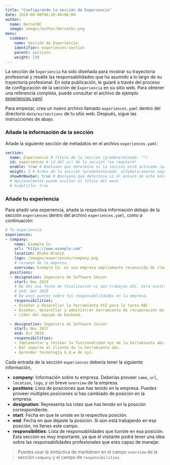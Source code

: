 ```yaml
---
title: "Configurando la sección de Experiencia"
date: 2020-06-08T06:20:40+06:00
author:
  name: BernatBC
  image: images/author/bernatbc.png
menu:
  sidebar:
    name: Sección de Experiencia
    identifier: experiences-section
    parent: sections
    weight: 130
---
```


La sección de `Experiencia` ha sido diseñada para mostrar su trayectoria profesional y resalte las responsabilidades que ha asumido a lo largo de su trayectoria profesional. En esta publicación, le guiaré a través del proceso de configuración de la sección de `Experiencia` en su sitio web. Para obtener una referencia completa, puede consultar el archivo de ejemplo [experiences.yaml](https://github.com/hugo-toha/hugo-toha.github.io/blob/main/data/en/sections/experiences.yaml).

Para empezar, crea un nuevo archivo llamado `experiences.yaml` dentro del directorio `data/es/sections` de tu sitio web. Después, sigue las instrucciones de abajo.

### Añade la información de la sección

Añade la siguiente sección de metadatos en el archivo `experiences.yaml`:

```yaml
section:
  name: Experiencia # Título de la sección (predeterminado: "")
  id: experiences # id del url de la sección *se requiere*
  enable: true # Booleano que determina si la sección está activada (predeterminado: false)
  weight: 3 # Orden de la sección (predeterminado: alfabeticamente seguida del peso)
  showOnNavbar: true # Booleano que determina si el enlace de esta sección debe aparecer en la barra de navegación
  # Opcionalmente puede ocultar el título del menú
  # hideTitle: true
```


### Añade tu experiencia

Para añadir una experiencia, añade la respectiva información debajo de la sección `experiences` dentro del archivo `experiences.yaml`, como a continuación:

```yaml
# Tu experiencia
experiences:
- company:
    name: Example Co.
    url: "https://www.example.com"
    location: Dhaka Branch
    logo: /images/experiences/company.png
    # resumen de la empresa
    overview: Example Co. es una empresa ampliamente reconocida de cloud-native development. Crea herramientas para Kubernetes.
  positions:
  - designation: Ingeniero de Software Sénior
    start: Nov 2019
    # No des una fecha de finalización si aún trabajas ahí. Será sustituida "Presente"
    # end: Dec 2020
    # Da unos puntos sobre tus responsablildades en la empresa.
    responsibilities:
    - Diseñar y desarollar la herramienta XYZ para la tarea ABC
    - Diseñar, desarollar y administrar herramienta de recuperación de desastres [Xtool](https://www.example.com) que hace copias de seguridad de volúmenes de Kubernetes, Bases de Datos y definición de recursos del clúster.
    - Líder del equipo de backend.

  - designation: Ingeniero de Software Júnior
    start: Nov 2017
    end: Oct 2019
    responsibilities:
    - Implementar y testear la funcionalidad xyz de la herramienta abc.
    - Dar soporte al cliente de la herramienta abc.
    - Aprender tecnología k,d,w de xyz.
```

Cada entrada de la sección `experiences` debería tener la siguiente información,

- **company**: Información sobre tu empresa. Deberías proveer `name`, `url`, `location`, `logo`, y un breve `overview` de la empresa.
- **positions**: Lista de posiciones que has tenido en la empresa. Puedes proveer múltiples posiciones si has cambiado de posición en la empresa.
- **designation**: Representa los roles que has tenido en la posición correspondiente.
- **start**: Fecha en que te uniste en la respectiva posición.
- **end**: Fecha en que dejaste la posición. Si aún está trabajando en esa posición, no llenes este campo.
- **responsibilities**: Lista de responsabilidades que tuviste en esa posición. Esta sección es muy importante, ya que el visitante podrá tener una idea sobre las responsabilidades profesionales que eres capaz de manejar.

> Puedes usar la sintáctica de markdown en el campo `overview` de la sección `company` y el campo de `responsibilities`.

<!-- {{< vs 2 >}}

La siguiente imagen muestra cómo se distribuye el contenido de `experiences.yaml` de la sección de `Experiencia`.

{{< img src="images/experiences.png" >}} -->
